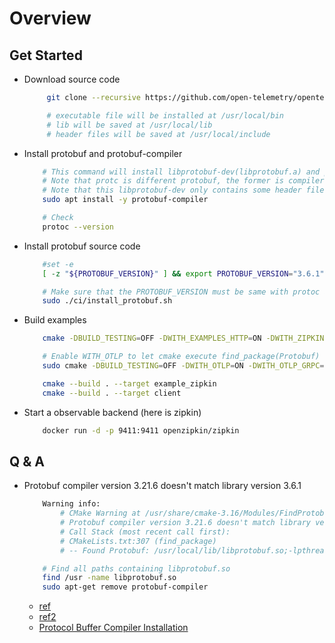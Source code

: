 # Overview

## Get Started

* Download source code
    ```bash
         git clone --recursive https://github.com/open-telemetry/opentelemetry-cpp

         # executable file will be installed at /usr/local/bin
         # lib will be saved at /usr/local/lib
         # header files will be saved at /usr/local/include
    ```

* Install protobuf and protobuf-compiler
    ```bash
        # This command will install libprotobuf-dev(libprotobuf.a) and protobuf-compiler(protoc)
        # Note that protc is different protobuf, the former is compiler, the later is lib
        # Note that this libprotobuf-dev only contains some header files, link needs source file (implementation)
        sudo apt install -y protobuf-compiler

        # Check
        protoc --version
    ```
* Install protobuf source code
    ```bash
        #set -e
        [ -z "${PROTOBUF_VERSION}" ] && export PROTOBUF_VERSION="3.6.1"

        # Make sure that the PROTOBUF_VERSION must be same with protoc and libprotcbuf.a
        sudo ./ci/install_protobuf.sh
    ```

* Build examples
    ```bash
        cmake -DBUILD_TESTING=OFF -DWITH_EXAMPLES_HTTP=ON -DWITH_ZIPKIN=ON ..

        # Enable WITH_OTLP to let cmake execute find_package(Protobuf)
        sudo cmake -DBUILD_TESTING=OFF -DWITH_OTLP=ON -DWITH_OTLP_GRPC=ON ..

        cmake --build . --target example_zipkin 
        cmake --build . --target client
    ```

* Start a observable backend (here is zipkin)
    ```bash
        docker run -d -p 9411:9411 openzipkin/zipkin
    ```

## Q & A
* Protobuf compiler version 3.21.6 doesn't match library version 3.6.1
    ```bash
        Warning info:
            # CMake Warning at /usr/share/cmake-3.16/Modules/FindProtobuf.cmake:499 (message):
            # Protobuf compiler version 3.21.6 doesn't match library version 3.6.1
            # Call Stack (most recent call first):
            # CMakeLists.txt:307 (find_package)
            # -- Found Protobuf: /usr/local/lib/libprotobuf.so;-lpthread (found version "3.6.1") 

        # Find all paths containing libprotobuf.so
        find /usr -name libprotobuf.so 
        sudo apt-get remove protobuf-compiler
    ```
    * [ref](https://stackoverflow.com/questions/56704546/protobuf-compiler-version-doesnt-match-library-version-3-6-1-when-not-using-s)
    * [ref2](https://www.linuxquestions.org/questions/linux-newbie-8/protobuf-compiler-version-3-0-0-doesn%27t-match-library-version-2-6-1-aspera-transfer-sdk-4175684062/)
    * [Protocol Buffer Compiler Installation](https://grpc.io/docs/protoc-installation/)
        